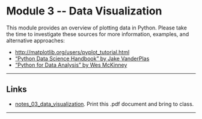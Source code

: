 # Module 3 -- Data Visualization

This module provides an overview of plotting data in Python. Please take the time to investigate these sources for more information, examples, and alternative approaches:
- http://matplotlib.org/users/pyplot_tutorial.html
- [“Python Data Science Handbook” by Jake VanderPlas](https://github.com/jakevdp/PythonDataScienceHandbook)
- [“Python for Data Analysis” by Wes McKinney](https://github.com/wesm/pydata-book)

---

## Links

- [notes_03_data_visualization](notes_03_data_visualization.pdf). Print this .pdf document and bring to class.

---


 